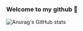 ### Welcome to my github 👋

<!--
**darelljay/darelljay** is a ✨ _special_ ✨ repository because its `README.md` (this file) appears on your GitHub profile.

 🔭 I’m currently working on Node js
 🌱 I’m currently learning React.js
 💬 Ask me about anything
 📫 How to reach me: instagram
 😄 Pronouns: im not into that wokeness bs and i'm not interested at all 
 ⚡ Fun fact: im sixteen
-->
![Anurag's GitHub stats](https://github-readme-stats.vercel.app/api?username=darelljay&show_icons=true&theme=radical)
